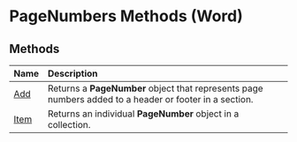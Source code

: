 
# PageNumbers Methods (Word)

## Methods



|**Name**|**Description**|
|:-----|:-----|
|[Add](d8a81795-035b-9702-bcd4-02c302607670.md)|Returns a  **PageNumber** object that represents page numbers added to a header or footer in a section.|
|[Item](dd39bc8f-ee56-f35c-0867-671f0951904d.md)|Returns an individual  **PageNumber** object in a collection.|

